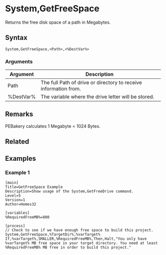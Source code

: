 # System,GetFreeSpace

Returns the free disk space of a path in Megabytes.

## Syntax

```pebakery
System,GetFreeSpace,<Path>,<%DestVar%>
```

### Arguments

| Argument | Description |
| --- | --- |
| Path | The full Path of drive or directory to receive information from. |
| %DestVar% | The variable where the drive letter will be stored. |

## Remarks

PEBakery calculates 1 Megabyte = 1024 Bytes.

## Related

## Examples

### Example 1

```pebakery
[main]
Title=GetFreeSpace Example
Description=Show usage of the System,GetFreeDrive command.
Level=5
Version=1
Author=Homes32

[variables]
%RequiredFreeMB%=800

[process]
// Check to see if we have enough free space to build this project.
System,GetFreeSpace,%TargetDir%,%varTarget%
If,%varTarget%,SMALLER,%RequiredFreeMB%,Then,Halt,"You only have %varTarget% MB free space in your target directory. You need at least %RequiredFreeMB% MB free in order to build this project."
```